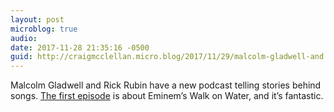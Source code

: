 ```yaml
---
layout: post
microblog: true
audio: 
date: 2017-11-28 21:35:16 -0500
guid: http://craigmcclellan.micro.blog/2017/11/29/malcolm-gladwell-and.html
---
```

Malcolm Gladwell and Rick Rubin have a new podcast telling stories behind songs. [The first episode](https://overcast.fm/+K89kaindo) is about Eminem’s Walk on Water, and it’s fantastic.
